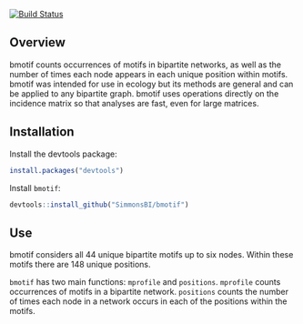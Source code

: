 
<!-- README.md is generated from README.Rmd. Please edit that file -->
[![Build Status](https://travis-ci.com/SimmonsBI/bmotif.svg?token=bn892aeHTKUVCHrEyGsh&branch=master)](https://travis-ci.com/SimmonsBI/bmotif)

Overview
--------

bmotif counts occurrences of motifs in bipartite networks, as well as the number of times each node appears in each unique position within motifs. bmotif was intended for use in ecology but its methods are general and can be applied to any bipartite graph. bmotif uses operations directly on the incidence matrix so that analyses are fast, even for large matrices.

Installation
------------

Install the devtools package:

``` r
install.packages("devtools")
```

Install `bmotif`:

``` r
devtools::install_github("SimmonsBI/bmotif")
```

Use
---

bmotif considers all 44 unique bipartite motifs up to six nodes. Within these motifs there are 148 unique positions.

`bmotif` has two main functions: `mprofile` and `positions`. `mprofile` counts occurrences of motifs in a bipartite network. `positions` counts the number of times each node in a network occurs in each of the positions within the motifs.
